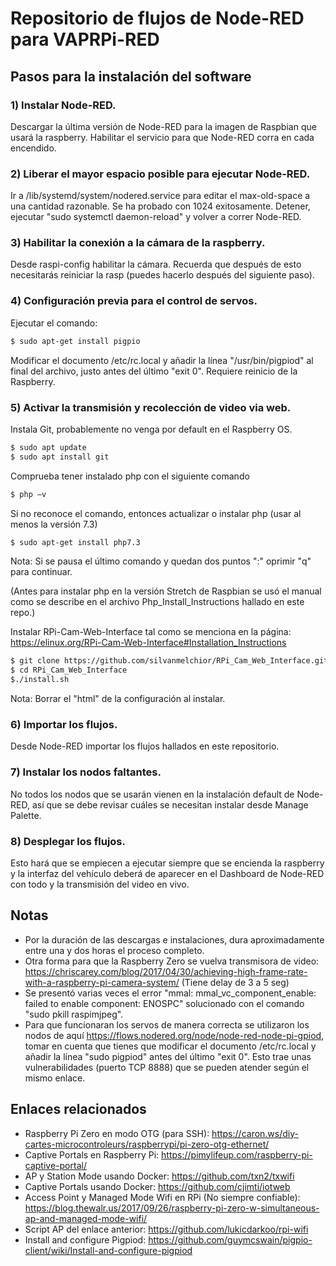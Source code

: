 # Repositorio de flujos de Node-RED para VAPRPi-RED
## Pasos para la instalación del software
### 1) Instalar Node-RED.
Descargar la última versión de Node-RED para la imagen de Raspbian que usará la raspberry. Habilitar el servicio para que Node-RED corra en cada encendido.
### 2) Liberar el mayor espacio posible para ejecutar Node-RED.
Ir a /lib/systemd/system/nodered.service para editar el max-old-space a una cantidad razonable. Se ha probado con 1024 exitosamente. Detener, ejecutar "sudo systemctl daemon-reload" y volver a correr Node-RED.
### 3) Habilitar la conexión a la cámara de la raspberry.
Desde raspi-config habilitar la cámara. Recuerda que después de esto necesitarás reiniciar la rasp (puedes hacerlo después del siguiente paso).
### 4) Configuración previa para el control de servos.
Ejecutar el comando:
```bash
$ sudo apt-get install pigpio
```


Modificar el documento /etc/rc.local y añadir la línea "/usr/bin/pigpiod" al final del archivo, justo antes del último "exit 0". Requiere reinicio de la Raspberry. 


### 5) Activar la transmisión y recolección de video via web.
Instala Git, probablemente no venga por default en el Raspberry OS.
```bash
$ sudo apt update
$ sudo apt install git
```

Comprueba tener instalado php con el siguiente comando
```bash
$ php –v
```
Si no reconoce el comando, entonces actualizar o instalar php (usar al menos la versión 7.3) 
```bash
$ sudo apt-get install php7.3
```
Nota: Si se pausa el último comando y quedan dos puntos ":" oprimir "q" para continuar.

(Antes para instalar php en la versión Stretch de Raspbian se usó el manual como se describe en el archivo Php_Install_Instructions hallado en este repo.)

Instalar RPi-Cam-Web-Interface tal como se menciona en la página: https://elinux.org/RPi-Cam-Web-Interface#Installation_Instructions
```bash
$ git clone https://github.com/silvanmelchior/RPi_Cam_Web_Interface.git
$ cd RPi_Cam_Web_Interface
$./install.sh
```
Nota: Borrar el "html" de la configuración al instalar.

### 6) Importar los flujos.
Desde Node-RED importar los flujos hallados en este repositorio. 
### 7) Instalar los nodos faltantes.
No todos los nodos que se usarán vienen en la instalación default de Node-RED, así que se debe revisar cuáles se necesitan instalar desde Manage Palette.
### 8) Desplegar los flujos.
Esto hará que se empiecen a ejecutar siempre que se encienda la raspberry y la interfaz del vehículo deberá de aparecer en el Dashboard de Node-RED con todo y la transmisión del video en vivo.



## Notas
- Por la duración de las descargas e instalaciones, dura aproximadamente entre una y dos horas el proceso completo.
- Otra forma para que la Raspberry Zero se vuelva transmisora de video: https://chriscarey.com/blog/2017/04/30/achieving-high-frame-rate-with-a-raspberry-pi-camera-system/
(Tiene delay de 3 a 5 seg)
- Se presentó varias veces el error "mmal: mmal_vc_component_enable: failed to enable component: ENOSPC" solucionado con el comando "sudo pkill raspimjpeg".
- Para que funcionaran los servos de manera correcta se utilizaron los nodos de aquí https://flows.nodered.org/node/node-red-node-pi-gpiod, tomar en cuenta que tienes que modificar el documento /etc/rc.local y añadir la línea "sudo pigpiod" antes del último "exit 0". Esto trae unas vulnerabilidades (puerto TCP 8888) que se pueden atender según el mismo enlace.

## Enlaces relacionados
- Raspberry Pi Zero en modo OTG (para SSH): https://caron.ws/diy-cartes-microcontroleurs/raspberrypi/pi-zero-otg-ethernet/
- Captive Portals en Raspberry Pi: https://pimylifeup.com/raspberry-pi-captive-portal/
- AP y Station Mode usando Docker: https://github.com/txn2/txwifi
- Captive Portals usando Docker: https://github.com/cjimti/iotweb
- Access Point y Managed Mode Wifi en RPi (No siempre confiable): https://blog.thewalr.us/2017/09/26/raspberry-pi-zero-w-simultaneous-ap-and-managed-mode-wifi/
- Script AP del enlace anterior: https://github.com/lukicdarkoo/rpi-wifi
- Install and configure Pigpiod: https://github.com/guymcswain/pigpio-client/wiki/Install-and-configure-pigpiod
